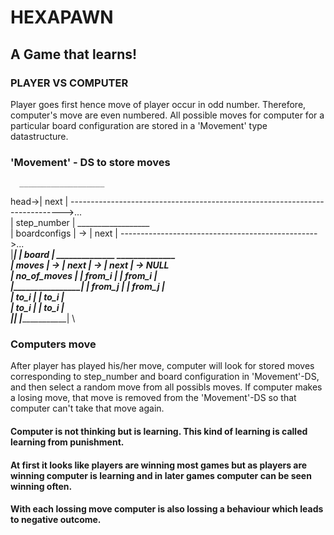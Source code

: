 # HEXAPAWN
## A Game that learns!

### PLAYER VS COMPUTER
Player goes first hence move of player occur in odd number.
Therefore, computer's move are even numbered. All possible moves for computer for a particular board configuration are stored in a 'Movement' type datastructure.

### 'Movement' - DS to store moves
      ___________________    
head->|      next       | ---------------------------------------------------------------------------->... \
      |   step_number   |     __________________    \
      |   boardconfigs  |  -> |      next      | ------------------------------------------------->...\
      |_________________|     |      board     |     ______________      ______________ \
                              |      moves     | -> |     next     | -> |     next     | -> NULL \
                              |   no_of_moves  |    |    from_i    |    |    from_i    |      \
                              |________________|    |    from_j    |    |    from_j    | \
                                                    |     to_i     |    |     to_i     | \
                                                    |     to_i     |    |     to_i     | \
                                                    |______________|    |______________| \

### Computers move
After player has played his/her move, computer will look for stored moves corresponding to step_number and board configuration in 'Movement'-DS, and then select a random move from all possibls moves.
If computer makes a losing move, that move is removed from the 'Movement'-DS so that computer can't take that move again.

#### Computer is not thinking but is learning. This kind of learning is called learning from punishment.
#### At first it looks like players are winning most games but as players are winning computer is learning and in later games computer can be seen winning often.

#### With each lossing move computer is also lossing a behaviour which leads to negative outcome.